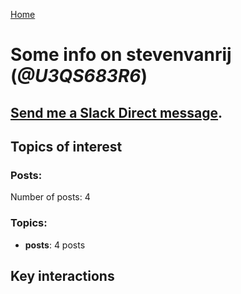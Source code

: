 [Home](https://kelu124.github.io/echommunity/)

# Some info on __stevenvanrij__ (_@U3QS683R6_)


## [Send me a Slack Direct message](https://echopen.slack.com/messages/@stevenvanrij/).

## Topics of interest

### Posts: 

Number of posts: 4

### Topics:

* __posts__: 4 posts

## Key interactions 


